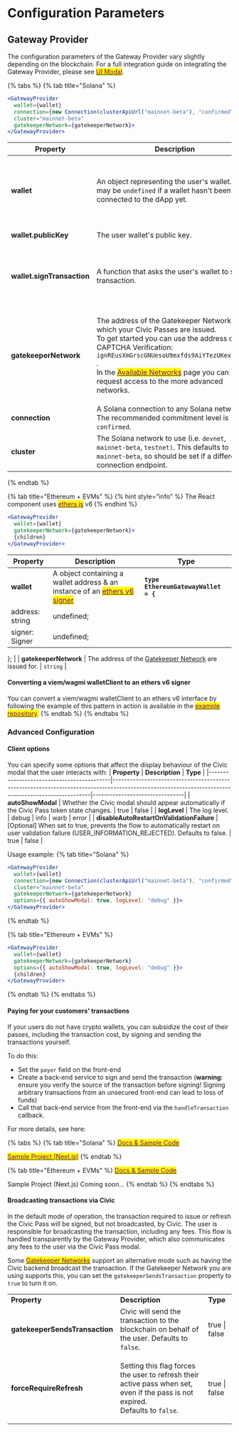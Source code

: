 # Configuration Parameters

## Gateway Provider

The configuration parameters of the Gateway Provider vary slightly depending on the blockchain. For a full integration guide on integrating the Gateway Provider, please see [<mark style="color:purple;">UI Modal</mark>](./).

{% tabs %}
{% tab title="Solana" %}
```jsx
<GatewayProvider
  wallet={wallet}
  connection={new Connection(clusterApiUrl("mainnet-beta"), "confirmed")}
  cluster="mainnet-beta"
  gatekeeperNetwork={gatekeeperNetwork}>
</GatewayProvider>
```

| **Property**               | **Description**                                                                                                                                                                                                                                                                                                                                                                                  | **Type**                                                                                                                                              |
| -------------------------- | ------------------------------------------------------------------------------------------------------------------------------------------------------------------------------------------------------------------------------------------------------------------------------------------------------------------------------------------------------------------------------------------------ | ----------------------------------------------------------------------------------------------------------------------------------------------------- |
| **wallet**                 | An object representing the user's wallet. This may be `undefined` if a wallet hasn't been connected to the dApp yet.                                                                                                                                                                                                                                                                             | <p><code>{</code></p><p><code>publicKey, signTransaction</code></p><p><code>}</code> (see definitions below)</p>                                      |
| **wallet.publicKey**       | The user wallet's public key.                                                                                                                                                                                                                                                                                                                                                                    | `PublicKey` from `@solana/web3.js`                                                                                                                    |
| **wallet.signTransaction** | A function that asks the user's wallet to sign a transaction.                                                                                                                                                                                                                                                                                                                                    | <p><code>(transaction: Transaction) => Promise&#x3C;Transaction></code></p><p>where <code>Transaction</code> is from <code>@solana/web3.js</code></p> |
| **gatekeeperNetwork**      | <p>The address of the Gatekeeper Network for which your Civic Passes are issued. <br>To get started you can use the address of the CAPTCHA Verification: <code>ignREusXmGrscGNUesoU9mxfds9AiYTezUKex2PsZV6</code> .<br> In the <a href="../../../available-networks.md"><mark style="color:purple;">Available Networks</mark></a> page you can request access to the more advanced networks.</p> | `PublicKey` from `@solana/web3.js`                                                                                                                    |
| **connection**             | A Solana connection to any Solana network. The recommended commitment level is `confirmed`.                                                                                                                                                                                                                                                                                                      | `Connection` from `@solana/web3.js`                                                                                                                   |
| **cluster**                | The Solana network to use (i.e. `devnet`, `mainnet-beta`, `testnet)`. This defaults to `mainnet-beta`, so should be set if a different connection endpoint.                                                                                                                                                                                                                                      | `string`                                                                                                                                              |
{% endtab %}

{% tab title="Ethereum + EVMs" %}
{% hint style="info" %}
The React component uses [<mark style="color:purple;">ethers.js</mark>](https://www.npmjs.com/package/ethers) v6
{% endhint %}

```jsx
<GatewayProvider
  wallet={wallet}
  gatekeeperNetwork={gatekeeperNetwork}>
  {children}
</GatewayProvider>
```

| **Property**          | **Description**                                                                                                                                                   | **Type**                                                                                                                                 |
| --------------------- | ----------------------------------------------------------------------------------------------------------------------------------------------------------------- | ---------------------------------------------------------------------------------------------------------------------------------------- |
| **wallet**            | A object containing a wallet address & an instance of an [<mark style="color:purple;">ethers v6 signer</mark> ](https://docs.ethers.org/v6/api/providers/#Signer) | <pre><code><strong>type EthereumGatewayWallet = {
</strong>  address: string | undefined;
  signer: Signer | undefined;
};
</code></pre> |
| **gatekeeperNetwork** | The address of the [Gatekeeper Network](broken-reference) are issued for.                                                                                         | `string`                                                                                                                                 |

#### Converting a viem/wagmi walletClient to an ethers v6 signer

You can convert a viem/wagmi walletClient to an ethers v6 interface by following the example of this pattern in action is available in the [<mark style="color:purple;">example repository</mark>](https://github.com/civicteam/civic-pass-eth-template)<mark style="color:purple;">.</mark>
{% endtab %}
{% endtabs %}



### Advanced Configuration


#### Client options

You can specify some options that affect the display behaviour of the Civic modal that the user interacts with:
| **Property**                              | **Description**                                                                                                                                    | **Type**                       |
|-------------------------------------------|----------------------------------------------------------------------------------------------------------------------------------------------------|--------------------------------|
| **autoShowModal**                         | Whether the Civic modal should appear automatically if the Civic Pass token state changes.                                                         | true \| false                  |
| **logLevel**                              | The log level.                                                                                                                                     | debug \| info \| warb \| error |
| **disableAutoRestartOnValidationFailure** | [Optional] When set to true, prevents the flow to automatically restart on user validation failure (USER_INFORMATION_REJECTED). Defaults to false. | true \| false                  |


Usage example:
{% tab title="Solana" %}
```jsx
<GatewayProvider
  wallet={wallet}
  connection={new Connection(clusterApiUrl("mainnet-beta"), "confirmed")}
  cluster="mainnet-beta"
  gatekeeperNetwork={gatekeeperNetwork}
  options={{ autoShowModal: true, logLevel: "debug" }}>
</GatewayProvider>
```
{% endtab %}

{% tab title="Ethereum + EVMs" %}
```jsx
<GatewayProvider
  wallet={wallet}
  gatekeeperNetwork={gatekeeperNetwork}
  options={{ autoShowModal: true, logLevel: "debug" }}>
  {children}
</GatewayProvider>
```
{% endtab %}
{% endtabs %}


#### Paying for your customers' transactions

If your users do not have crypto wallets, you can subsidize the cost of their passes, including the transaction cost, by signing and sending the transactions yourself.

To do this:

* Set the `payer` field on the front-end
* Create a back-end service to sign and send the transaction (**warning**: ensure you verify the source of the transaction before signing! Signing arbitrary transactions from an unsecured front-end can lead to loss of funds)
* Call that back-end service from the front-end via the `handleTransaction` callback.

For more details, see here:

{% tabs %}
{% tab title="Solana" %}
[<mark style="color:purple;">Docs & Sample Code</mark>](https://www.npmjs.com/package/@civic/solana-gateway-react/v/1.0.0-beta.0#paying-for-your-customers-passes)

[<mark style="color:purple;">Sample Project (Next.js)</mark>](https://github.com/civicteam/civic-pass-next-app-router-demo/tree/feature/solana-payer)
{% endtab %}

{% tab title="Ethereum + EVMs" %}
[<mark style="color:purple;">Docs & Sample Code</mark>](https://www.npmjs.com/package/@civic/ethereum-gateway-react/v/1.2.0-beta.0#paying-for-your-customers-passes)

Sample Project (Next.js) Coming soon...
{% endtab %}
{% endtabs %}

#### Broadcasting transactions via Civic

In the default mode of operation, the transaction required to issue or refresh the Civic Pass will be signed, but not broadcasted, by Civic. The user is responsible for broadcasting the transaction, including any fees. This flow is handled transparently by the Gateway Provider, which also communicates any fees to the user via the Civic Pass modal.

Some [<mark style="color:purple;">Gatekeeper Networks</mark>](../../../available-networks.md) support an alternative mode such as having the Civic backend broadcast the transaction. If the Gatekeeper Network you are using supports this, you can set the `gatekeeperSendsTransaction` property to `true` to turn it on.

|                                |                                                                                                                                                     |               |
| ------------------------------ | --------------------------------------------------------------------------------------------------------------------------------------------------- | ------------- |
| **Property**                   | **Description**                                                                                                                                     | **Type**      |
| **gatekeeperSendsTransaction** | Civic will send the transaction to the blockchain on behalf of the user. Defaults to `false`.                                                       | true \| false |
| **forceRequireRefresh**        | <p>Setting this flag forces the user to refresh their active pass when set, even if the pass is not expired.<br>Defaults to <code>false</code>.</p> | true \| false |

